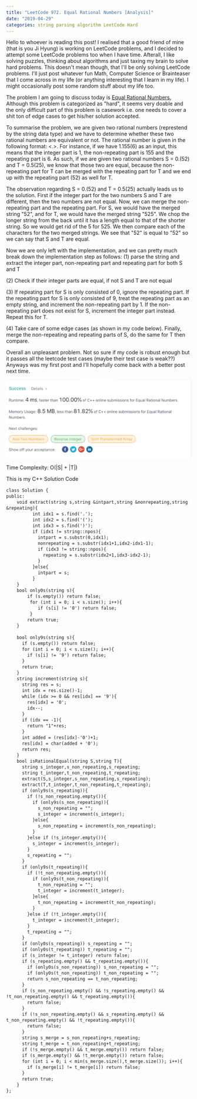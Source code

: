 ```yaml
---
title: "LeetCode 972. Equal Rational Numbers [Analysis]" 
date: "2019-04-29" 
categories: string parsing algorithm LeetCode Hard  
--- 
```


Hello to whoever is reading this post! I realised that a good friend of mine (that is you Ji Hyung) is working on LeetCode problems, and I decided to attempt some LeetCode problems too when I have time. Afterall, I like solving puzzles, thinking about algorithms and just taxing my brain to solve hard problems. This doesn't mean though, that I'll be only solving LeetCode problems. I'll just post whatever fun Math, Computer Science or Brainteaser that I come across in my life (or anything interesting that I learn in my life). I might occasionally post some random stuff about my life too. 

The problem I am going to discuss today is <a href = "https://leetcode.com/problems/equal-rational-numbers/"> Equal Rational Numbers. </a> Although this problem is categorized as "hard", it seems very doable and the only difficult part of this problem is casework i.e. one needs to cover a shit ton of edge cases to get his/her solution accepted.   

To summarise the problem, we are given two rational numbers (represtend by the string data type) and we have to determine whether these two rational numbers are equivalent or not. The rational number is given in the following format: <IntegerPart><.><NonRepeatingPart><RepeatingPart>. For instance, if we have 1.155(6) as an input, this means that the integer part is 1, the non-repeating part is 155 and the repeating part is 6. As such, if we are given two rational numbers S = 0.(52) and T = 0.5(25), we know that those two are equal, because the non-repeating part for T can be merged with the repeating part for T and we end up with the repeating part (52) as well for T. 
    
The observation regarding S = 0.(52) and T = 0.5(25) actually leads us to the solution. First if the integer part for the two numbers S and T are different, then the two numbers are not equal. Now, we can merge the non-repeating part and the repeating part. For S, we would have the merged string "52", and for T, we would have the merged string "525". We chop the longer string from the back until it has a length equal to that of the shorter string. So we would get rid of the 5 for 525. We then compare each of the characters for the two merged strings. We see that "52" is equal to "52" so we can say that S and T are equal. 

Now we are only left with the implementation, and we can pretty much break down the implementation step as follows: 
(1) parse the string and extract the integer part, non-repeating part and repeating part for both S and T 

(2) Check if their integer parts are equal, if not S and T are not equal 

(3) If repeating part for S is only consisted of 0, ignore the repeating part. If the repeating part for S is only consisted of 9, treat the repeating part as an empty string, and increment the non-repeating part by 1. If the non-repeating part does not exist for S, increment the integer part instead. Repeat this for T. 

(4) Take care of some edge cases (as shown in my code below). Finally, merge the non-repeating and repeating parts of S, do the same for T then compare. 

Overall an unpleasant problem. Not so sure if my code is robust enough but it passes all the leetcode test cases (maybe their test case is weak??) Anyways was my first post and I'll hopefully come back with a better post next time. 

<img src = "Screen Shot 2019-04-28 at 10.45.15 PM.png" alt = "accepted!"/> 

Time Complexity: O(|S| + |T|) 

This is my C++ Solution Code

``` 
class Solution {
public:
    void extract(string s,string &intpart,string &nonrepeating,string &repeating){
          int idx1 = s.find('.');
          int idx2 = s.find('(');
          int idx3 = s.find(')');
          if (idx1 != string::npos){
            intpart = s.substr(0,idx1);
            nonrepeating = s.substr(idx1+1,idx2-idx1-1);
            if (idx3 != string::npos){
              repeating = s.substr(idx2+1,idx3-idx2-1);
            }
          }else{
            intpart = s;
          }
    }
    bool only0s(string s){
        if (s.empty()) return false;
         for (int i = 0; i < s.size(); i++){
            if (s[i] != '0') return false;
         }
        return true;
    }

    bool only9s(string s){
      if (s.empty()) return false;
      for (int i = 0; i < s.size(); i++){
        if (s[i] != '9') return false;
      }
      return true;
    }
    string increment(string s){
      string res = s;
      int idx = res.size()-1;
      while (idx >= 0 && res[idx] == '9'){
        res[idx] = '0';
        idx--;
      }
      if (idx == -1){
        return "1"+res;
      }
      int added = (res[idx]-'0')+1;
      res[idx] = char(added + '0');
      return res;
    }
    bool isRationalEqual(string S,string T){
      string s_integer,s_non_repeating,s_repeating;
      string t_integer,t_non_repeating,t_repeating;
      extract(S,s_integer,s_non_repeating,s_repeating);
      extract(T,t_integer,t_non_repeating,t_repeating);
      if (only9s(s_repeating)){
        if (!s_non_repeating.empty()){
          if (only9s(s_non_repeating)){
            s_non_repeating = "";
            s_integer = increment(s_integer);
          }else{
            s_non_repeating = increment(s_non_repeating);
          }
        }else if (!s_integer.empty()){
          s_integer = increment(s_integer);
        }
        s_repeating = "";
      }
      if (only9s(t_repeating)){
        if (!t_non_repeating.empty()){
          if (only9s(t_non_repeating)){
            t_non_repeating = "";
            t_integer = increment(t_integer);
          }else{
            t_non_repeating = increment(t_non_repeating);
          }
        }else if (!t_integer.empty()){
          t_integer = increment(t_integer);
        }
        t_repeating = "";
      }
      if (only0s(s_repeating)) s_repeating = "";
      if (only0s(t_repeating)) t_repeating = "";
      if (s_integer != t_integer) return false;
      if (s_repeating.empty() && t_repeating.empty()){
        if (only0s(s_non_repeating)) s_non_repeating = "";
        if (only0s(t_non_repeating)) t_non_repeating = "";
        return s_non_repeating == t_non_repeating;
      }
      if (s_non_repeating.empty() && !s_repeating.empty() && !t_non_repeating.empty() && t_repeating.empty()){
        return false;
      }
      if (!s_non_repeating.empty() && s_repeating.empty() && t_non_repeating.empty() && !t_repeating.empty()){
        return false;
      }
      string s_merge = s_non_repeating+s_repeating;
      string t_merge = t_non_repeating+t_repeating;
      if (!s_merge.empty() && t_merge.empty()) return false;
      if (s_merge.empty() && !t_merge.empty()) return false;
      for (int i = 0; i < min(s_merge.size(),t_merge.size()); i++){
        if (s_merge[i] != t_merge[i]) return false;
      }
      return true;
    }
};
```
